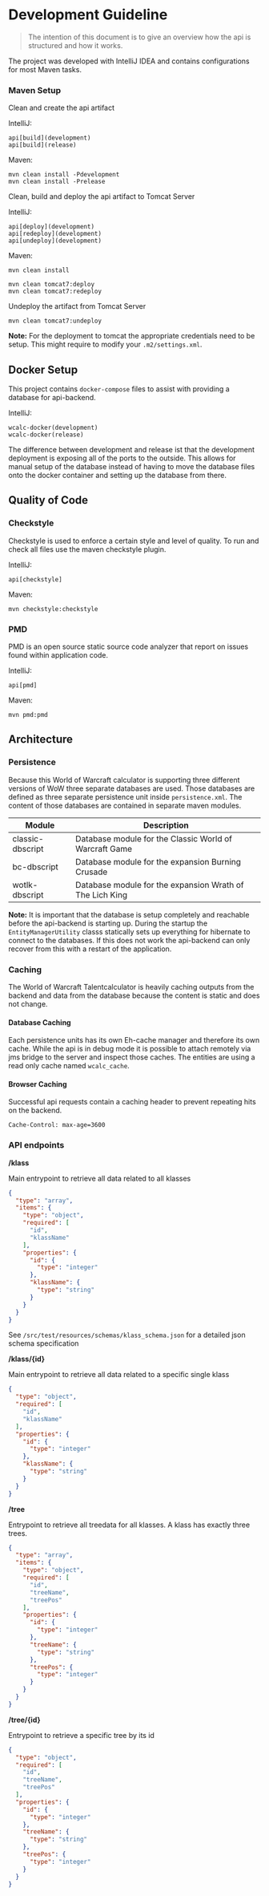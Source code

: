 # Development Guideline

> The intention of this document is to give an overview how the api is structured and how it works.

The project was developed with IntelliJ IDEA and contains configurations for most Maven tasks.

### Maven Setup 

Clean and create the api artifact

IntelliJ:

```
api[build](development)
api[build](release)
```

Maven:

```
mvn clean install -Pdevelopment
mvn clean install -Prelease
```

Clean, build and deploy the api artifact to Tomcat Server

IntelliJ:

```
api[deploy](development)
api[redeploy](development)
api[undeploy](development)

```

Maven:

```
mvn clean install
```

```
mvn clean tomcat7:deploy
mvn clean tomcat7:redeploy

```

Undeploy the artifact from Tomcat Server

```
mvn clean tomcat7:undeploy
```

**Note:** For the deployment to tomcat the appropriate credentials need to be setup. This might require to modify your `.m2/settings.xml`.

## Docker Setup

This project contains `docker-compose` files to assist with providing a database for api-backend.

IntelliJ:

```
wcalc-docker(development)
wcalc-docker(release)
```

The difference between development and release ist that the development deployment is exposing all of the ports to the outside.
This allows for manual setup of the database instead of having to move the database files onto the docker container and setting up the database from there.

## Quality of Code

### Checkstyle

Checkstyle is used to enforce a certain style and level of quality. To run and check all files use the maven checkstyle plugin.


IntelliJ:

```
api[checkstyle]
```

Maven:

```
mvn checkstyle:checkstyle
```

### PMD

PMD is an open source static source code analyzer that report on issues found within application code.

IntelliJ:

```
api[pmd]
```

Maven:

```
mvn pmd:pmd
```

## Architecture

### Persistence

Because this World of Warcraft calculator is supporting three different versions of WoW three separate databases are used.
Those databases are defined as three separate persistence unit inside `persistence.xml`. The content of those databases
are contained in separate maven modules.

| Module           | Description                                              |
| ---------------- |--------------------------------------------------------- |
| classic-dbscript | Database module for the Classic World of Warcraft Game   |
| bc-dbscript      | Database module for the expansion Burning Crusade        |
| wotlk-dbscript   | Database module for the expansion Wrath of The Lich King |

**Note:** It is important that the database is setup completely and reachable before the api-backend is starting up. During the
startup the `EntityManagerUtility` classs statically sets up everything for hibernate to connect to the databases. If this does not
work the api-backend can only recover from this with a restart of the application.

### Caching

The World of Warcraft Talentcalculator is heavily caching outputs from the backend and data from the database because the
content is static and does not change.

#### Database Caching

Each persistence units has its own Eh-cache manager and therefore its own cache. While the api is in debug mode it is
possible to attach remotely via jms bridge to the server and inspect those caches. The entities are using a read only cache named `wcalc_cache`.

#### Browser Caching

Successful api requests contain a caching header to prevent repeating hits on the backend.

`Cache-Control: max-age=3600`

### API endpoints

**/klass**

Main entrypoint to retrieve all data related to all klasses

```json
{
  "type": "array",
  "items": {
    "type": "object",
    "required": [
      "id",
      "klassName"
    ],
    "properties": {
      "id": {
        "type": "integer"
      },
      "klassName": {
        "type": "string"
      }
    }
  }
}
```

See `/src/test/resources/schemas/klass_schema.json` for a detailed json schema specification

**/klass/{id}**

Main entrypoint to retrieve all data related to a specific single klass

```json
{
  "type": "object",
  "required": [
    "id",
    "klassName"
  ],
  "properties": {
    "id": {
      "type": "integer"
    },
    "klassName": {
      "type": "string"
    }
  }
}
```

**/tree**

Entrypoint to retrieve all treedata for all klasses. A klass has exactly three trees.

```json
{
  "type": "array",
  "items": {
    "type": "object",
    "required": [
      "id",
      "treeName",
      "treePos"
    ],
    "properties": {
      "id": {
        "type": "integer"
      },
      "treeName": {
        "type": "string"
      },
      "treePos": {
        "type": "integer"
      }
    }
  }
}
```

**/tree/{id}**

Entrypoint to retrieve a specific tree by its id

```json
{
  "type": "object",
  "required": [
    "id",
    "treeName",
    "treePos"
  ],
  "properties": {
    "id": {
      "type": "integer"
    },
    "treeName": {
      "type": "string"
    },
    "treePos": {
      "type": "integer"
    }
  }
}
```
